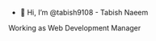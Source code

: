 - 👋 Hi, I’m @tabish9108 - Tabish Naeem 

Working as Web Development Manager

<!---
tabish9108/tabish9108 is a ✨ special ✨ repository because its `README.md` (this file) appears on your GitHub profile.
You can click the Preview link to take a look at your changes.
--->
